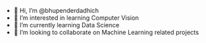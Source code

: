 - 👋 Hi, I’m @bhupenderdadhich
- 👀 I’m interested in learning Computer Vision
- 🌱 I’m currently learning Data Science
- 💞️ I’m looking to collaborate on Machine Learning related projects


<!---
bhupenderdadhich/bhupenderdadhich is a ✨ special ✨ repository because its `README.md` (this file) appears on your GitHub profile.
You can click the Preview link to take a look at your changes.
--->
